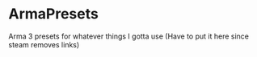 # ArmaPresets
Arma 3 presets for whatever things I gotta use (Have to put it here since steam removes links)
